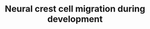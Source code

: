 ---
annotations:
- id: PW:0000572
  parent: signaling pathway
  type: Pathway Ontology
  value: brain-derived neurotrophic factor signaling pathway
- id: PW:0000003
  parent: signaling pathway
  type: Pathway Ontology
  value: signaling pathway
- id: CL:0000333
  parent: native cell
  type: Cell Type Ontology
  value: migratory neural crest cell
authors:
- AlexanderPico
- Eweitz
- Egonw
citedin:
- link: PMC9646470
  title: Clinical improvement of DM1 patients reflected by reversal of disease-induced
    gene expression in blood (2022)
communities:
- ONTOX
description: During normal neuronal development, neural crest cells participate in
  migration and invasion processes. The growth factor BDNF binds to and activates
  NGFR (p75NTR) in various contexts, invoking signaling pathways that lead to transcriptional
  activation in the nucleus.  Also see the closely related pathway, "Neural crest
  cells in cancer" ([WP4565](https://www.wikipathways.org/index.php/Pathway:WP4565)).
last-edited: 2025-03-10
ndex: fd23b853-8b6b-11eb-9e72-0ac135e8bacf
organisms:
- Homo sapiens
redirect_from:
- /index.php/Pathway:WP4564
- /instance/WP4564
- /instance/WP4564_r137876
revision: r137876
schema-jsonld:
- '@context': https://schema.org/
  '@id': https://wikipathways.github.io/pathways/WP4564.html
  '@type': Dataset
  creator:
    '@type': Organization
    name: WikiPathways
  description: During normal neuronal development, neural crest cells participate
    in migration and invasion processes. The growth factor BDNF binds to and activates
    NGFR (p75NTR) in various contexts, invoking signaling pathways that lead to transcriptional
    activation in the nucleus.  Also see the closely related pathway, "Neural crest
    cells in cancer" ([WP4565](https://www.wikipathways.org/index.php/Pathway:WP4565)).
  keywords:
  - AKT1
  - AKT2
  - AKT3
  - ARF1
  - BDNF
  - CDH11
  - EPHB1
  - EPHB2
  - EPHB3
  - EPHB4
  - EPHB6
  - F2RL2
  - FOS
  - JUN
  - MMP2
  - MMP8
  - MMP9
  - NGEF
  - NGFR
  - PAK1
  - PAK2
  - PAK3
  - PAK4
  - PAK5
  - PAK6
  - PIK3CA
  - PIK3CB
  - PIK3CD
  - PIK3CG
  - PIK3R3
  - PIK3R4
  - PIK3R5
  - PIK3R6
  - RAC1
  - RHOA
  - STAT3
  - TIAM1
  - TRIO
  - TWIST1
  license: CC0
  name: Neural crest cell migration during development
seo: CreativeWork
title: Neural crest cell migration during development
wpid: WP4564
---